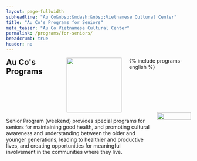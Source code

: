 ```yaml
---
layout: page-fullwidth
subheadline: "Au Co&nbsp;&mdash;&nbsp;Vietnamese Cultural Center"
title: "Au Co's Programs for Seniors"
meta_teaser: "Au Co Vietnamese Cultural Center"
permalink: /programs/for-seniors/
breadcrumb: true
header: no
---
```

<!--more-->
<div class="row">
<div class="medium-4 medium-push-8 columns">
<h2 style="margin: 0px">Au Co's Programs</h2>
<img width="150" src="{{ site.urlimg }}auco-logo.png">
{% include programs-english %}
</div><!-- /.medium-4.columns -->
<div class="medium-8 medium-pull-4 columns" markdown="1">

Senior Program (weekend) provides special programs for seniors for maintaining good health, and promoting cultural awareness and understanding between the older and younger generations, leading to healthier and productive lives, and creating opportunities for meaningful involvement in the communities where they live.

<img width="100%" height="auto" align="center" alt="" src="{{ site.url }}/images/au-co-senior-program-01.jpg">
</div><!-- /.row -->
